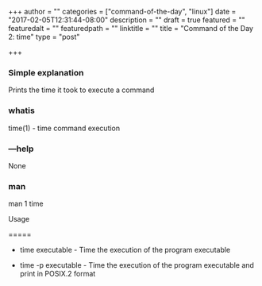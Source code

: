 +++
author = ""
categories = ["command-of-the-day", "linux"]
date = "2017-02-05T12:31:44-08:00"
description = ""
draft = true
featured = ""
featuredalt = ""
featuredpath = ""
linktitle = ""
title = "Command of the Day 2: time"
type = "post"

+++
### Simple explanation

Prints the time it took to execute a command

### whatis

time(1) - time command execution

### —help

None

### man

man 1 time

Usage

=====

* time executable - Time the execution of the program executable

* time -p executable - Time the execution of the program executable and print in POSIX.2 format